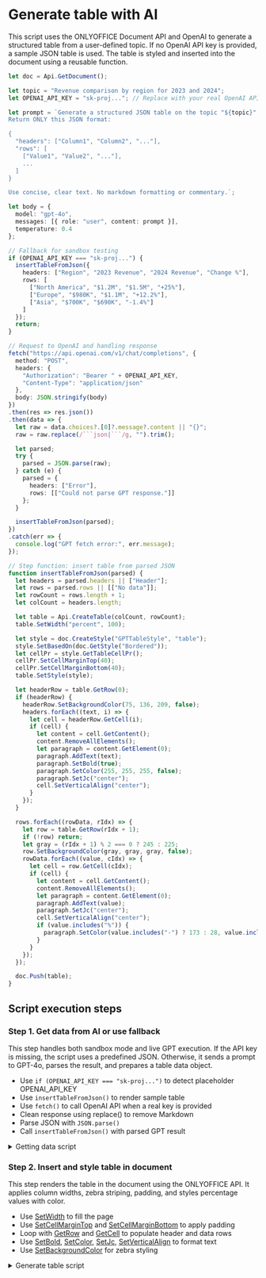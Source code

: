 # Generate table with AI

This script uses the ONLYOFFICE Document API and OpenAI to generate a structured table from a user-defined topic. If no OpenAI API key is provided, a sample JSON table is used. The table is styled and inserted into the document using a reusable function.

```ts editor-docx zoom=60
let doc = Api.GetDocument();

let topic = "Revenue comparison by region for 2023 and 2024";
let OPENAI_API_KEY = "sk-proj..."; // Replace with your real OpenAI API key

let prompt = `Generate a structured JSON table on the topic "${topic}". 
Return ONLY this JSON format:

{
  "headers": ["Column1", "Column2", "..."],
  "rows": [
    ["Value1", "Value2", "..."],
    ...
  ]
}

Use concise, clear text. No markdown formatting or commentary.`;

let body = {
  model: "gpt-4o",
  messages: [{ role: "user", content: prompt }],
  temperature: 0.4
};

// Fallback for sandbox testing
if (OPENAI_API_KEY === "sk-proj...") {
  insertTableFromJson({
    headers: ["Region", "2023 Revenue", "2024 Revenue", "Change %"],
    rows: [
      ["North America", "$1.2M", "$1.5M", "+25%"],
      ["Europe", "$980K", "$1.1M", "+12.2%"],
      ["Asia", "$700K", "$690K", "-1.4%"]
    ]
  });
  return;
}

// Request to OpenAI and handling response
fetch("https://api.openai.com/v1/chat/completions", {
  method: "POST",
  headers: {
    "Authorization": "Bearer " + OPENAI_API_KEY,
    "Content-Type": "application/json"
  },
  body: JSON.stringify(body)
})
.then(res => res.json())
.then(data => {
  let raw = data.choices?.[0]?.message?.content || "{}";
  raw = raw.replace(/```json|```/g, "").trim();

  let parsed;
  try {
    parsed = JSON.parse(raw);
  } catch (e) {
    parsed = {
      headers: ["Error"],
      rows: [["Could not parse GPT response."]]
    };
  }

  insertTableFromJson(parsed);
})
.catch(err => {
  console.log("GPT fetch error:", err.message);
});

// Step function: insert table from parsed JSON
function insertTableFromJson(parsed) {
  let headers = parsed.headers || ["Header"];
  let rows = parsed.rows || [["No data"]];
  let rowCount = rows.length + 1;
  let colCount = headers.length;

  let table = Api.CreateTable(colCount, rowCount);
  table.SetWidth("percent", 100);

  let style = doc.CreateStyle("GPTTableStyle", "table");
  style.SetBasedOn(doc.GetStyle("Bordered"));
  let cellPr = style.GetTableCellPr();
  cellPr.SetCellMarginTop(40);
  cellPr.SetCellMarginBottom(40);
  table.SetStyle(style);

  let headerRow = table.GetRow(0);
  if (headerRow) {
    headerRow.SetBackgroundColor(75, 136, 209, false);
    headers.forEach((text, i) => {
      let cell = headerRow.GetCell(i);
      if (cell) {
        let content = cell.GetContent();
        content.RemoveAllElements();
        let paragraph = content.GetElement(0);
        paragraph.AddText(text);
        paragraph.SetBold(true);
        paragraph.SetColor(255, 255, 255, false);
        paragraph.SetJc("center");
        cell.SetVerticalAlign("center");
      }
    });
  }

  rows.forEach((rowData, rIdx) => {
    let row = table.GetRow(rIdx + 1);
    if (!row) return;
    let gray = (rIdx + 1) % 2 === 0 ? 245 : 225;
    row.SetBackgroundColor(gray, gray, gray, false);
    rowData.forEach((value, cIdx) => {
      let cell = row.GetCell(cIdx);
      if (cell) {
        let content = cell.GetContent();
        content.RemoveAllElements();
        let paragraph = content.GetElement(0);
        paragraph.AddText(value);
        paragraph.SetJc("center");
        cell.SetVerticalAlign("center");
        if (value.includes("%")) {
          paragraph.SetColor(value.includes("-") ? 173 : 28, value.includes("-") ? 35 : 173, value.includes("-") ? 28 : 52);
        }
      }
    });
  });

  doc.Push(table);
}
```

## Script execution steps

### Step 1. Get data from AI or use fallback

This step handles both sandbox mode and live GPT execution. If the API key is missing, the script uses a predefined JSON. Otherwise, it sends a prompt to GPT-4o, parses the result, and prepares a table data object.

- Use `if (OPENAI_API_KEY === "sk-proj...")` to detect placeholder OPENAI_API_KEY
- Use `insertTableFromJson()` to render sample table
- Use `fetch()` to call OpenAI API when a real key is provided
- Clean response using replace() to remove Markdown
- Parse JSON with `JSON.parse()`
- Call `insertTableFromJson()` with parsed GPT result

<details>
  <summary>Getting data script</summary>

    ```ts
    let topic = "Revenue comparison by region for 2023 and 2024";
    let OPENAI_API_KEY = "sk-proj..."; // Replace with your real OpenAI API key

    let prompt = `Generate a structured JSON table on the topic "${topic}".
Return ONLY this JSON format:

{
  "headers": ["Column1", "Column2", "..."],
  "rows": [
    ["Value1", "Value2", "..."],
    ...
  ]
}

Use concise, clear text. No markdown formatting or commentary.`;

    let body = {
      model: "gpt-4o",
      messages: [{ role: "user", content: prompt }],
      temperature: 0.4
    };

    if (OPENAI_API_KEY === "sk-proj...") {
      insertTableFromJson({
        headers: ["Region", "2023 Revenue", "2024 Revenue", "Change %"],
        rows: [
          ["North America", "$1.2M", "$1.5M", "+25%"],
          ["Europe", "$980K", "$1.1M", "+12.2%"],
          ["Asia", "$700K", "$690K", "-1.4%"]
        ]
      });
      return;
    }

    fetch("https://api.openai.com/v1/chat/completions", {
      method: "POST",
      headers: {
        "Authorization": "Bearer " + OPENAI_API_KEY,
        "Content-Type": "application/json"
      },
      body: JSON.stringify(body)
    })
    .then(res => res.json())
    .then(data => {
      let raw = data.choices?.[0]?.message?.content || "{}";
      raw = raw.replace(/```json|```/g, "").trim();

      let parsed;
      try {
        parsed = JSON.parse(raw);
      } catch (e) {
        parsed = {
          headers: ["Error"],
          rows: [["Could not parse GPT response."]]
        };
      }

      insertTableFromJson(parsed);
    })
    .catch(err => {
      console.log("GPT fetch error:", err.message);
    });
    ```

</details>

### Step 2. Insert and style table in document

This step renders the table in the document using the ONLYOFFICE API. It applies column widths, zebra striping, padding, and styles percentage values with color.

- Use [SetWidth](../../usage-api/text-document-api/ApiTable/Methods/SetWidth.md) to fill the page
- Use [SetCellMarginTop](../../usage-api/text-document-api/ApiTableCell/Methods/SetCellMarginTop.md) and [SetCellMarginBottom](../../usage-api/text-document-api/ApiTableCell/Methods/SetCellMarginTop.md) to apply padding
- Loop with [GetRow](../../usage-api/text-document-api/ApiTable/Methods/GetRow.md) and [GetCell](../../usage-api/text-document-api/ApiTable/Methods/GetCell.md) to populate header and data rows
- Use [SetBold](../../usage-api/text-document-api/ApiParagraph/Methods/SetBold.md), [SetColor](../../usage-api/text-document-api/ApiParagraph/Methods/SetColor.md), [SetJc](../../usage-api/text-document-api/ApiParagraph/Methods/SetJc.md), [SetVerticalAlign](../../usage-api/text-document-api/ApiTableCell/Methods/SetVerticalAlign.md) to format text
- Use [SetBackgroundColor](../../usage-api/text-document-api/ApiTableRow/Methods/SetBackgroundColor.md) for zebra styling

<details>
  <summary>Generate table script</summary>

    ```ts
    function insertTableFromJson(parsed) {
      let headers = parsed.headers || ["Header"];
      let rows = parsed.rows || [["No data"]];
      let rowCount = rows.length + 1;
      let colCount = headers.length;

      let table = Api.CreateTable(colCount, rowCount);
      table.SetWidth("percent", 100);

      let style = doc.CreateStyle("GPTTableStyle", "table");
      style.SetBasedOn(doc.GetStyle("Bordered"));
      let cellPr = style.GetTableCellPr();
      cellPr.SetCellMarginTop(40);
      cellPr.SetCellMarginBottom(40);
      table.SetStyle(style);

      let headerRow = table.GetRow(0);
      if (headerRow) {
        headerRow.SetBackgroundColor(75, 136, 209, false);
        headers.forEach((text, i) => {
          let cell = headerRow.GetCell(i);
          if (cell) {
            let content = cell.GetContent();
            content.RemoveAllElements();
            let paragraph = content.GetElement(0);
            paragraph.AddText(text);
            paragraph.SetBold(true);
            paragraph.SetColor(255, 255, 255, false);
            paragraph.SetJc("center");
            cell.SetVerticalAlign("center");
          }
        });
      }

      rows.forEach((rowData, rIdx) => {
        let row = table.GetRow(rIdx + 1);
        if (!row) return;
        let gray = (rIdx + 1) % 2 === 0 ? 245 : 225;
        row.SetBackgroundColor(gray, gray, gray, false);
        rowData.forEach((value, cIdx) => {
          let cell = row.GetCell(cIdx);
          if (cell) {
            let content = cell.GetContent();
            content.RemoveAllElements();
            let paragraph = content.GetElement(0);
            paragraph.AddText(value);
            paragraph.SetJc("center");
            cell.SetVerticalAlign("center");
            if (value.includes("%")) {
              paragraph.SetColor(value.includes("-") ? 173 : 28, value.includes("-") ? 35 : 173, value.includes("-") ? 28 : 52);
            }
          }
        });
      });

      doc.Push(table);
    }
    ```

</details>